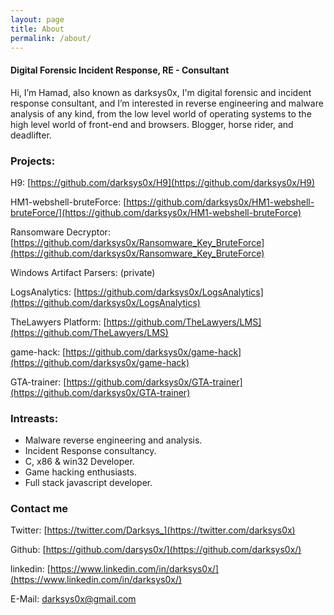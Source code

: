```yaml
---
layout: page
title: About
permalink: /about/
---
```


#### Digital Forensic Incident Response, RE - Consultant


<p3> Hi, I’m Hamad, also known as darksys0x, I'm digital forensic and incident response consultant, and I’m interested in reverse engineering and malware analysis of any kind, from the low level world of operating systems to the high level world of front-end and browsers. Blogger, horse rider, and deadlifter.</p3>


### Projects:
 H9: [https://github.com/darksys0x/H9](https://github.com/darksys0x/H9)

 HM1-webshell-bruteForce: [https://github.com/darksys0x/HM1-webshell-bruteForce/](https://github.com/darksys0x/HM1-webshell-bruteForce)

 Ransomware Decryptor: [https://github.com/darksys0x/Ransomware_Key_BruteForce](https://github.com/darksys0x/Ransomware_Key_BruteForce)

 Windows Artifact Parsers: (private)

 LogsAnalytics: [https://github.com/darksys0x/LogsAnalytics](https://github.com/darksys0x/LogsAnalytics)

 TheLawyers Platform: [https://github.com/TheLawyers/LMS](https://github.com/TheLawyers/LMS)

 game-hack: [https://github.com/darksys0x/game-hack](https://github.com/darksys0x/game-hack)

 GTA-trainer: [https://github.com/darksys0x/GTA-trainer](https://github.com/darksys0x/GTA-trainer)

### Intreasts:
- Malware reverse engineering and analysis.
- Incident Response consultancy. 
- C, x86 & win32 Developer. 
- Game hacking enthusiasts. 
- Full stack javascript developer.



### Contact me

Twitter: [https://twitter.com/Darksys_](https://twitter.com/darksys0x)

Github: [https://github.com/darsys0x/](https://github.com/darksys0x/)

linkedin: [https://www.linkedin.com/in/darksys0x/](https://www.linkedin.com/in/darksys0x/)

E-Mail: [darksys0x@gmail.com](https://darksys0x@gmail.com)